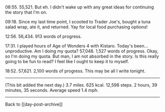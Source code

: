 08:55.  55,521.  But eh.  I didn't wake up with any great ideas for continuing the story that I'm on.

09:18.  Since my last time point, I scooted to Trader Joe's, bought a tuna salad wrap, ate it, and returned.  Yay for local food purchasing options!

12:56.  56,434.  913 words of progress.

17:31.  I played hours of Age of Wonders 4 with Kistaro.  Today's been...  unproductive.  Am I doing my quota?  57,048.  1,527 words of progress.  Okay, so I'm doing my quota.  But man, I am not absorbed in the story.  Is this really going to be fun to read?  I feel like I ought to keep it to myself.

18:52.  57,621.  2,100 words of progress.  This may be all I write tonight.

---
(This bit added the next day.)  3.7 miles.  625 kcal.  12,598 steps.  2 hours, 39 minutes, 35 seconds.  Average speed 1.4 mph.

---
Back to [[day-post-archive]]